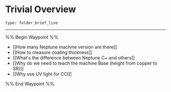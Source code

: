 # Trivial Overview
 
```ccard
type: folder_brief_live
```
 
---
%% Begin Waypoint %%
- [[How many Neptune machine version are there]]
- [[How to measure coating thickness]]
- [[What's the difference between Neptune C+ and others]]
- [[Why do we need to teach the machine Base (height from copper to SR)]]
- [[Why use UV light for CCI]]

%% End Waypoint %%